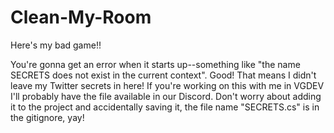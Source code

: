 # Clean-My-Room
Here's my bad game!!

You're gonna get an error when it starts up--something like "the name SECRETS does not exist in the current context". Good! That means I didn't leave my Twitter secrets in here! If you're working on this with me in VGDEV I'll probably have the file available in our Discord. Don't worry about adding it to the project and accidentally saving it, the file name "SECRETS.cs" is in the gitignore, yay!